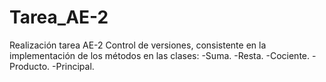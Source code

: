 # Tarea_AE-2
Realización tarea AE-2 Control de versiones, consistente en la implementación de los métodos en las clases:
-Suma.
-Resta.
-Cociente.
-Producto.
-Principal.
